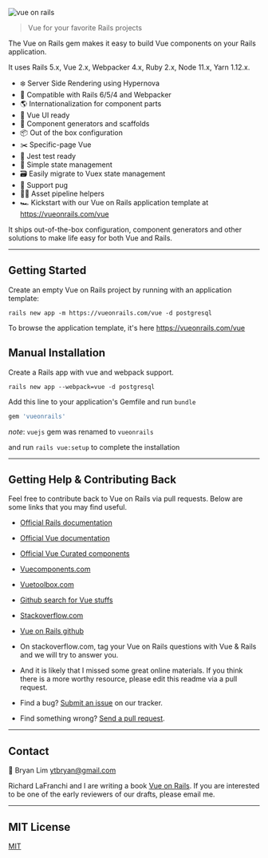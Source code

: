 ![vue on rails](https://vueonrails.com/assets/img/vueonrails.png)

> Vue for your favorite Rails projects

The Vue on Rails gem makes it easy to build Vue components on your Rails application.

It uses Rails 5.x, Vue 2.x, Webpacker 4.x, Ruby 2.x, Node 11.x, Yarn 1.12.x.

- ❄️ Server Side Rendering using Hypernova
- 💎 Compatible with Rails 6/5/4 and Webpacker
- 🌎 Internationalization for component parts
- 🖖 Vue UI ready
- 🔨 Component generators and scaffolds
- 📦 Out of the box configuration
- ✂️ Specific-page Vue
- 🤡 Jest test ready
- 🎯 Simple state management
- 🗃 Easily migrate to Vuex state management
- 🐶 Support pug 
- 👷🏻️ Asset pipeline helpers
- 🏎 Kickstart with our Vue on Rails application template at https://vueonrails.com/vue

It ships out-of-the-box configuration, component generators and other solutions to make life easy for both Vue and Rails.

---

## Getting Started

Create an empty Vue on Rails project by running with an application template:

```
rails new app -m https://vueonrails.com/vue -d postgresql
```

To browse the application template, it's here https://vueonrails.com/vue

## Manual Installation

Create a Rails app with vue and webpack support.

```
rails new app --webpack=vue -d postgresql
```

Add this line to your application's Gemfile and run `bundle`

```ruby
gem 'vueonrails'
```
*note*: `vuejs` gem was renamed to `vueonrails`

and run `rails vue:setup` to complete the installation

---

## Getting Help & Contributing Back

Feel free to contribute back to Vue on Rails via pull requests. Below are some links that you may find useful.

- [Official Rails documentation](https://guides.rubyonrails.org)
- [Official Vue documentation](https://vuejs.org/v2/guide/)
- [Official Vue Curated components](https://curated.vuejs.org)
- [Vuecomponents.com](https://vuecomponents.com)
- [Vuetoolbox.com](http://www.vuetoolbox.com)
- [Github search for Vue stuffs](https://github.com/search?o=desc&q=vue&s=stars&type=Repositories)
- [Stackoverflow.com](https://stackoverflow.com/questions/tagged/vue.js+ruby-on-rails)
- [Vue on Rails github](https://github.com/vueonrails)

- On stackoverflow.com, tag your Vue on Rails questions with Vue & Rails and we will try to answer you.

- And it is likely that I missed some great online materials. If you think there is a more worthy resource, please edit this readme via a pull request.

- Find a bug? [Submit an issue](https://github.com/vueonrails/vueonrails/issues) on our tracker.

- Find something wrong? [Send a pull request](https://github.com/vueonrails/vueonrails/pulls).

---

## Contact

📮 Bryan Lim ytbryan@gmail.com

Richard LaFranchi and I are writing a book [Vue on Rails](https://vueonrails.com). If you are interested to be one of the early reviewers of our drafts, please email me.

---

## MIT License

[MIT](LICENSE.md)
